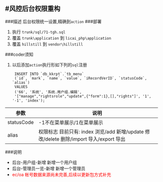 #风控后台权限重构
----------
###描述
后台权限统一设置,精确到`action`
###部署
1. 执行 `trunk/sql/71-tgh.sql` 
2. 覆盖 `trunk\application` 到 `licai_php\application`
3. 覆盖 `hillstill` 到 `vendor\hillstill`

###coder须知
1. 以后添加`action`执行形如下列的`sql`注册

		INSERT INTO `db_kkrpt`.`tb_menu` 
		(`id`, `mark`, `name`, `value`, `iRecordVerID`, `statusCode`, `alias`) 
		VALUES 
		('66', '系统', '系统.用户组.编辑', 
		'["manage","rightsrole","update",{"form":1},[],"rights"]', '1', '-1', 'index');
|参数|说明
|-|-|
|statusCode|-1不在菜单展示/1在菜单展示
|alias|权限标志 目前只有: index 浏览/add 新增/update 修改/delete 删除/import 导入/export 导出

###说明
*	后台-用户组-新增 新增一个用户组
*	后台-管理员一览-新增 新增一个管理员
*	<red>ec/oa 帐号数据来源尚未完善,后续以更新包方式补充</red>

<style>
red{
color : red;
}
</style>
